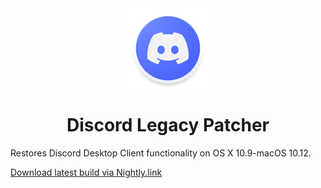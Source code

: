 <div align="center">
             <img src="Discord Legacy Patcher.png" width="128" />
             <h1>Discord Legacy Patcher</h1>
</div>
Restores Discord Desktop Client functionality on OS X 10.9-macOS 10.12.

[Download latest build via Nightly.link](https://nightly.link/Jazzzny/Discord-Legacy-Patcher/workflows/build-binary/main/Discord%20Legacy%20Patcher.zip)
